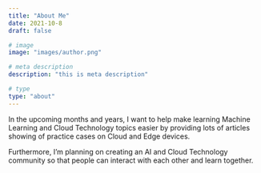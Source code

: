 ```yaml
---
title: "About Me"
date: 2021-10-8
draft: false

# image
image: "images/author.png"

# meta description
description: "this is meta description"

# type
type: "about"
---
```


In the upcoming months and years, I want to help make learning Machine Learning and Cloud Technology topics easier by providing lots of articles showing of practice cases on Cloud and Edge devices.

Furthermore, I’m planning on creating an AI and Cloud Technology community so that people can interact with each other and learn together.
